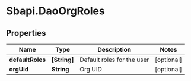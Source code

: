 # Sbapi.DaoOrgRoles

## Properties

Name | Type | Description | Notes
------------ | ------------- | ------------- | -------------
**defaultRoles** | **[String]** | Default roles for the user | [optional] 
**orgUid** | **String** | Org UID | [optional] 



